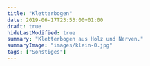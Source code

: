 ```yaml
---
title: "Kletterbogen"
date: 2019-06-17T23:53:00+01:00
draft: true
hideLastModified: true
summary: "Kletterbogen aus Holz und Nerven."
summaryImage: "images/klein-0.jpg"
tags: ["Sonstiges"]
---
```

